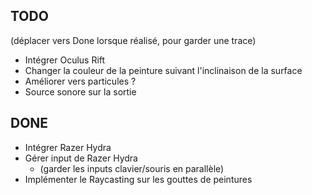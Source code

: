 ## TODO

(déplacer vers Done lorsque réalisé, pour garder une trace)


- Intégrer Oculus Rift
- Changer la couleur de la peinture suivant l'inclinaison de la surface
- Améliorer vers particules ?
- Source sonore sur la sortie

## DONE

- Intégrer Razer Hydra
- Gérer input de Razer Hydra
    - (garder les inputs clavier/souris en parallèle)
- Implémenter le Raycasting sur les gouttes de peintures
